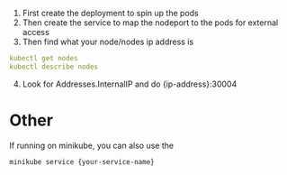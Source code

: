 1. First create the deployment to spin up the pods
2. Then create the service to map the nodeport to the pods for external access
3. Then find what your node/nodes ip address is
```yaml
kubectl get nodes
kubectl describe nodes
```

4. Look for Addresses.InternalIP and do
{ip-address}:30004

# Other

If running on minikube, you can also use the

```
minikube service {your-service-name}
```